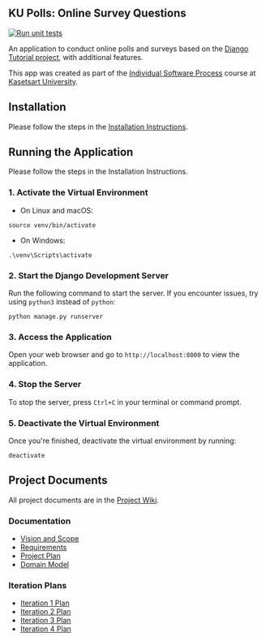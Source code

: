 ## KU Polls: Online Survey Questions 
[![Run unit tests](https://github.com/PHIMNADA024/ku-polls/actions/workflows/run_unittests.yml/badge.svg)](https://github.com/PHIMNADA024/ku-polls/actions/workflows/run_unittests.yml)


An application to conduct online polls and surveys based
on the [Django Tutorial project](https://docs.djangoproject.com/en/5.1/intro/tutorial01/), with
additional features.

This app was created as part of the [Individual Software Process](
https://cpske.github.io/ISP) course at [Kasetsart University](https://www.ku.ac.th).

## Installation
Please follow the steps in the [Installation Instructions](Installation.md).

## Running the Application
Please follow the steps in the Installation Instructions.

### 1. Activate the Virtual Environment
* On Linux and macOS:
```
source venv/bin/activate
```
* On Windows:
```
.\venv\Scripts\activate
```
### 2. Start the Django Development Server
Run the following command to start the server. If you encounter issues, try using ```python3``` instead of ```python```:
```
python manage.py runserver
```
### 3. Access the Application
Open your web browser and go to ```http://localhost:8000``` to view the application.
### 4. Stop the Server
To stop the server, press ```Ctrl+C``` in your terminal or command prompt.
### 5. Deactivate the Virtual Environment
Once you're finished, deactivate the virtual environment by running:
``` 
deactivate
```

## Project Documents

All project documents are in the [Project Wiki](../../wiki/Home).

### Documentation
- [Vision and Scope](../../wiki/Vision-and-Scope)
- [Requirements](../../wiki/Requirements)
- [Project Plan](../../wiki/Project-Plan)
- [Domain Model](../../wiki/Domain-Model)

### Iteration Plans
- [Iteration 1 Plan](../../wiki/Iteration-1-Plan)
- [Iteration 2 Plan](../../wiki/Iteration-2-Plan)
- [Iteration 3 Plan](../../wiki/Iteration-3-Plan)
- [Iteration 4 Plan](../../wiki/Iteration-4-Plan)
